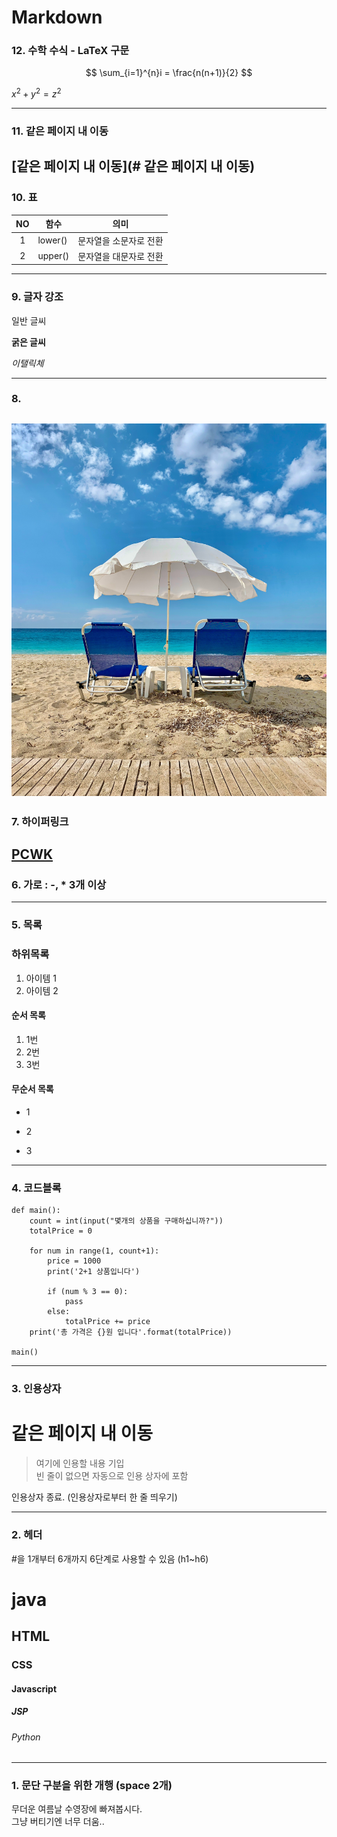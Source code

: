 # Markdown
### 12. 수학 수식 - LaTeX 구문
$$
\sum_{i=1}^{n}i = \frac{n(n+1)}{2}
$$

$x^2 + y^2 = z^2$

---
### 11. 같은 페이지 내 이동
[같은 페이지 내 이동](# 같은 페이지 내 이동)
---
### 10. 표
|NO|함수|의미|
|:------------------:|------------------|------------------|
|1|lower()|문자열을 소문자로 전환|
|2|upper()|문자열을 대문자로 전환|
---
### 9. 글자 강조
일반 글씨  

**굵은 글씨**  

*이탤릭체*

---
### 8. 
![beach](https://github.com/2strella/python/blob/34742a1b2f5b372b5cb2eff4e2ef24ceead681c6/summer.jpg)
---
### 7. 하이퍼링크
[PCWK](https://cafe.daum.net/pcwk)
---
### 6. 가로 : -, * 3개 이상
---

### 5. 목록
### 하위목록
1. 아이템 1
2. 아이템 2

#### 순서 목록
1. 1번
2. 2번
3. 3번

#### 무순서 목록
* 1
- 2
+ 3
---
### 4. 코드블록
```
def main():
    count = int(input("몇개의 상품을 구매하십니까?"))
    totalPrice = 0

    for num in range(1, count+1):
        price = 1000
        print('2+1 상품입니다')

        if (num % 3 == 0):
            pass
        else:
            totalPrice += price
    print('총 가격은 {}원 입니다'.format(totalPrice))

main()
```
---
### 3. 인용상자
# 같은 페이지 내 이동
> 여기에 인용할 내용 기입  
> 빈 줄이 없으면 자동으로 인용 상자에 포함

인용상자 종료. (인용상자로부터 한 줄 띄우기)

---
### 2. 헤더
#을 1개부터 6개까지 6단계로 사용할 수 있음 (h1~h6)

# java
## HTML
### CSS
#### Javascript
##### JSP
###### Python
---
### 1. 문단 구분을 위한 개행 (space 2개)
무더운 여름날 수영장에 빠져봅시다.  
그냥 버티기엔 너무 더움..
